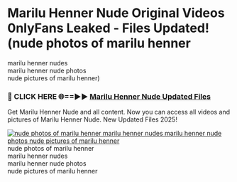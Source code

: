 # Marilu Henner Nude Original Videos 0nlyFans Leaked - Files Updated! (nude photos of marilu henner<br>
marilu henner nudes<br>
marilu henner nude photos<br>
nude pictures of marilu henner)

<h3>🔴 CLICK HERE 🌐==►► <a href="https://tinyurl.com/2p9ay9w9" rel="nofollow">Marilu Henner Nude Updated Files</a></h3>

Get Marilu Henner Nude and all content. Now you can access all videos and pictures of Marilu Henner Nude. New Updated Files 2025!

[![nude photos of marilu henner<br>
marilu henner nudes<br>
marilu henner nude photos<br>
nude pictures of marilu henner](https://i.imgur.com/KQgVmj3.gif)](https://tinyurl.com/2p9ay9w9)
nude photos of marilu henner<br>
marilu henner nudes<br>
marilu henner nude photos<br>
nude pictures of marilu henner